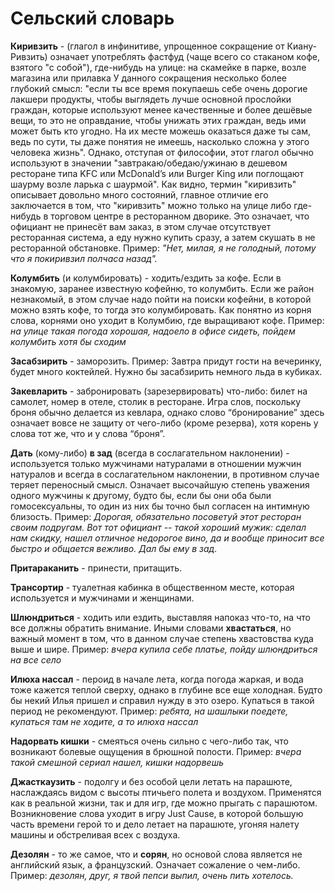 # Сельский словарь

  **Киривзить** - (глагол в инфинитиве, упрощенное сокращение от Киану-Ривзить) означает употреблять фастфуд (чаще всего со стаканом кофе, взятого "с собой"), где-нибудь на улице: на скамейке в парке, возле магазина или прилавка   У данного сокращения несколько более глубокий смысл: "если ты все время покупаешь себе очень дорогие лакшери продукты, чтобы выглядеть лучше основной прослойки граждан, которые используют менее качественные и более дешёвые вещи, то это не оправдание, чтобы унижать этих граждан, ведь ими может быть кто угодно. На их месте можешь оказаться даже ты сам, ведь по сути, ты даже понятия не имеешь, насколько сложна у этого человека жизнь". Однако, отступая от философии, этот глагол обычно используют в значении "завтракаю/обедаю/ужинаю в дешевом ресторане типа KFC или McDonald’s или Burger King или поглощают шаурму возле ларька с шаурмой". Как видно, термин "киривзить" описывает довольно много состояний, главное отличие его заключается в том, что "киривзить" можно только на улице либо где-нибудь в торговом центре в ресторанном дворике. Это означает, что официант не принесёт вам заказ, в этом случае отсутствует ресторанная система, а еду нужно купить сразу, а затем скушать в не ресторанной обстановке.   Пример:   *"Нет, милая, я не голодный, потому что я покиривзил полчаса назад".*

  **Колумбить** (и колумбировать) - ходить/ездить за кофе. Если в знакомую, заранее известную кофейню, то колумбить. Если же район незнакомый, в этом случае надо пойти на поиски кофейни, в которой можно взять кофе, то тогда это колумбировать. Как понятно из корня слова, корнями оно уходит в Колумбию, где выращивают кофе. Пример: *на улице такая погода хорошая, надоело в офисе сидеть, пойдем колумбить хотя бы сходим*

  **Засабзирить** - заморозить. Пример: Завтра придут гости на вечеринку, будет много коктейлей. Нужно бы засабзирить немного льда в кубиках.
  
  **Закевларить** - забронировать (зарезервировать) что-либо: билет на самолет, номер в отеле, столик в ресторане. Игра слов, поскольку броня обычно делается из кевлара, однако слово “бронирование” здесь означает вовсе не защиту от чего-либо (кроме резерва), хотя корень у слова тот же, что и у слова “броня”.
  
  **Дать** (кому-либо) **в зад** (всегда в сослагательном наклонении) - используется только мужчинами натуралами в отношении мужчин натуралов и всегда в сослагательном наклонении, в противном случае теряет переносный смысл. Означает высочайшую степень уважения одного мужчины к другому, будто бы, если бы они оба были гомосексуальны, то один из них бы точно был согласен на интимную близость. Пример: *Дорогая, обязательно посоветуй этот ресторан своим подругам. Вот тот официант -- такой хороший мужик: сделал нам скидку, нашел отличное недорогое вино, да и вообще приносит все быстро и общается вежливо. Дал бы ему в зад.* 
  
  **Притараканить** - принести, притащить.

  **Трансортир** - туалетная кабинка в общественном месте, которая используется и мужчинами и женщинами.

  **Шлюндриться** - ходить или ездить, выставляя напоказ что-то, на что все должны обратить внимание. Иными словами **хвастаться**, но важный момент в том, что в данном случае степень хвастовства куда выше и шире. Пример: *вчера купила себе платье, пойду шлюндриться на все село*
  
  **Илюха нассал** - пероид в начале лета, когда погода жаркая, и вода тоже кажется теплой сверху, однако в глубине все еще холодная. Будто бы некий Илья пришел и справил нужду в это озеро. Купаться в такой период не рекомендуют. Пример: *ребята, на шашлыки поедете, купаться там не ходите, а то илюха нассал*
  
  **Надорвать кишки** - смеяться очень сильно с чего-либо так, что возникают болевые ощущения в брюшной полости. Пример: *вчера такой смешной сериал нашел, кишки надорвешь*
  
  **Джасткаузить** - подолгу и без особой цели летать на парашюте, наслаждаясь видом с высоты птичьего полета и воздухом. Применятся как в реальной жизни, так и для игр, где можно прыгать с парашютом. Возникновение слова уходит в игру Just Cause, в которой большую часть времени герой то и дело летает на парашюте, угоняя налету машины и обстреливая всех с воздуха.
  
  **Дезолян** - то же самое, что и **сорян**, но основой слова является не английский язык, а французский. Означает сожаление о чем-либо. Пример: *дезолян, друг, я твой пепси выпил, очень пить хотелось.*



